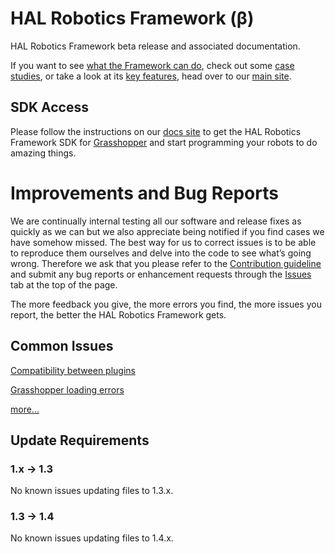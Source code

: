 # HAL Robotics Framework (β)
HAL Robotics Framework beta release and associated documentation.

If you want to see [what the Framework can do](https://hal-robotics.com/solutions/), check out some [case studies](https://hal-robotics.com), or take a look at its [key features](https://hal-robotics.com/technology/), head over to our [main site](https://hal-robotics.com).

## SDK Access
Please follow the instructions on our [docs site](https://docs.hal-robotics.com) to get the HAL Robotics Framework SDK for [Grasshopper](https://www.rhino3d.com/download/) and start programming your robots to do amazing things.

# Improvements and Bug Reports
We are continually internal testing all our software and release fixes as quickly as we can but we also appreciate being notified if you find cases we have somehow missed.
The best way for us to correct issues is to be able to reproduce them ourselves and delve into the code to see what’s going wrong.
Therefore we ask that you please refer to the [Contribution guideline](https://github.com/HALRobotics/Beta/blob/master/CONTRIBUTING.md) and submit any bug reports or enhancement requests through the [Issues](https://github.com/HALRobotics/Beta/issues) tab at the top of the page.

The more feedback you give, the more errors you find, the more issues you report, the better the HAL Robotics Framework gets.

## Common Issues 
[Compatibility between plugins](https://github.com/HALRobotics/Beta/issues/22)

[Grasshopper loading errors](https://github.com/HALRobotics/Beta/issues/69)

[more...](https://github.com/HALRobotics/Beta/issues?q=is%3Aissue+label%3A%22common+issue%22)

## Update Requirements
### 1.x -> 1.3
No known issues updating files to 1.3.x.
### 1.3 -> 1.4
No known issues updating files to 1.4.x.
